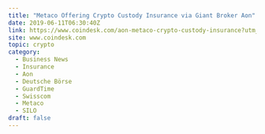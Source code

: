 ```yaml
---
title: "Metaco Offering Crypto Custody Insurance via Giant Broker Aon"
date: 2019-06-11T06:30:40Z
link: https://www.coindesk.com/aon-metaco-crypto-custody-insurance?utm_medium=RSS&utm_source=hune
site: www.coindesk.com
topic: crypto
category:
  - Business News
  - Insurance
  - Aon
  - Deutsche Börse
  - GuardTime
  - Swisscom
  - Metaco
  - SILO
draft: false
---
```

